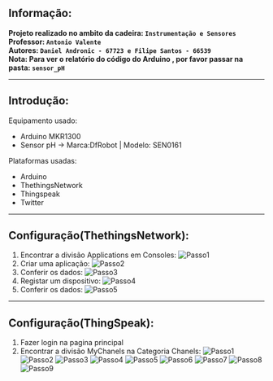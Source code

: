 ## Informação:
**Projeto realizado no ambito da cadeira: `Instrumentação e Sensores`  
Professor: `Antonio Valente`  
Autores: `Daniel Andronic - 67723 e Filipe Santos - 66539`  
Nota: Para ver o relatório do código do Arduino , por favor passar na pasta: `sensor_pH`**

_____________________________________________________________

## Introdução:
Equipamento usado: 
  - Arduino MKR1300 
  - Sensor pH -> Marca:DfRobot | Modelo: SEN0161  

Plataformas usadas:
  - Arduino
  - ThethingsNetwork
  - Thingspeak
  - Twitter

_____________________________________________________________

## Configuração(ThethingsNetwork):
1. Encontrar a divisão Applications em Consoles:
![Passo1](https://github.com/m3adn/sensor_pH-Arduino/blob/master/img/thing1.png)
2. Criar uma aplicação:
![Passo2](https://github.com/m3adn/sensor_pH-Arduino/blob/master/img/thing2.png)
3. Conferir os dados:
![Passo3](https://github.com/m3adn/sensor_pH-Arduino/blob/master/img/thing3.png)
4. Registar um dispositivo:
![Passo4](https://github.com/m3adn/sensor_pH-Arduino/blob/master/img/thing4.png)
5. Conferir os dados:
![Passo5](https://github.com/m3adn/sensor_pH-Arduino/blob/master/img/thing5.png)

_______________________________________________________________

## Configuração(ThingSpeak):
1. Fazer login na pagina principal  
2. Encontrar a divisão MyChanels na Categoria Chanels:
![Passo1](https://github.com/m3adn/sensor_pH-Arduino/blob/master/img/speak1.png)
![Passo2](https://github.com/m3adn/sensor_pH-Arduino/blob/master/img/speak2.png)
![Passo3](https://github.com/m3adn/sensor_pH-Arduino/blob/master/img/speak3.png)
![Passo4](https://github.com/m3adn/sensor_pH-Arduino/blob/master/img/speak4.png)
![Passo5](https://github.com/m3adn/sensor_pH-Arduino/blob/master/img/speak5.png)
![Passo6](https://github.com/m3adn/sensor_pH-Arduino/blob/master/img/speak6.png)
![Passo7](https://github.com/m3adn/sensor_pH-Arduino/blob/master/img/speak7.png)
![Passo8](https://github.com/m3adn/sensor_pH-Arduino/blob/master/img/speak8.png)
![Passo9](https://github.com/m3adn/sensor_pH-Arduino/blob/master/img/speak9.png)
